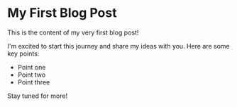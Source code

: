 # My First Blog Post

This is the content of my very first blog post!

I'm excited to start this journey and share my ideas with you. Here are some key points:

* Point one
* Point two
* Point three

Stay tuned for more!
